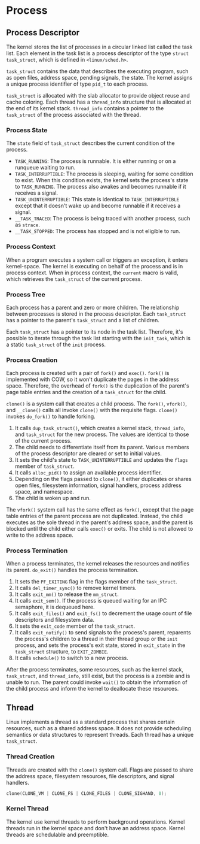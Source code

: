 # Process

## Process Descriptor

The kernel stores the list of processes in a circular  linked list called the task list. Each element in the task list is a process descriptor of the type `struct task_struct`, which is defined in `<linux/sched.h>`.

`task_struct` contains the data that describes the executing program, such as open files, address space, pending signals, the state. The kernel assigns a unique process identifier of type `pid_t` to each process.

`task_struct` is allocated with the slab allocator to provide object reuse and cache coloring. Each thread has a `thread_info` structure that is allocated at the end of its kernel stack. `thread_info` contains a pointer to the `task_struct` of the process associated with the thread.

### Process State

The `state` field of `task_struct` describes the current condition of the process.

- `TASK_RUNNING`: The process is runnable. It is either running or on a runqueue waiting to run.
- `TASK_INTERRUPTIBLE`: The process is sleeping, waiting for some condition to exist. When this condition exists, the kernel sets the process's state to `TASK_RUNNING`. The process also awakes and becomes runnable if it receives a signal.
- `TASK_UNINTERRUPTIBLE`: This state is identical to `TASK_INTERRUPTIBLE` except that it doesn't wake up and become runnable if it receives a signal.
- `__TASK_TRACED`: The process is being traced with another process, such as `strace`.
- `__TASK_STOPPED`: The process has stopped and is not eligible to run.

### Process Context

When a program executes a system call or triggers an exception, it enters kernel-space. The kernel is executing on behalf of the process and is in process context. When in process context, the `current` macro is valid, which retrieves the `task_struct` of the current process.

### Process Tree

Each process has a parent and zero or more children. The relationship between processes is stored in the process descriptor. Each `task_struct` has a pointer to the parent's `task_struct` and a list of children.

Each `task_struct` has a pointer to its node in the task list. Therefore, it's possible to iterate through the task list starting with the `init_task`, which is a static `task_struct` of the `init` process.

### Process Creation

Each process is created with a pair of `fork()` and `exec()`. `fork()` is implemented with COW, so it won't duplicate the pages in the address space. Therefore, the overhead of `fork()` is the duplication of the parent's page table entries and the creation of a `task_struct` for the child.

`clone()` is a system call that creates a child process. The `fork()`, `vfork()`, and `__clone()` calls all invoke `clone()` with the requisite flags. `clone()` invokes `do_fork()` to handle forking.

1. It calls `dup_task_struct()`, which creates a kernel stack, `thread_info`, and `task_struct` for the new process. The values are identical to those of the current process.
2. The child needs to differentiate itself from its parent. Various members of the process descriptor are cleared or set to initial values.
3. It sets the child's state to `TASK_UNINTERRUPTIBLE` and updates the `flags` member of `task_struct`.
4. It calls `alloc_pid()` to assign an available process identifier.
5. Depending on the flags passed to `clone()`, it either duplicates or shares open files, filesystem information, signal handlers, process address space, and namespace.
6. The child is woken up and run.

The `vfork()` system call has the same effect as `fork()`, except that the page table entries of the parent process are not duplicated. Instead, the child executes as the sole thread in the parent's address space, and the parent is blocked until the child either calls `exec()` or exits. The child is not allowed to write to the address space.

### Process Termination

When a process terminates, the kernel releases the resources and notifies its parent. `do_exit()` handles the process termination.

1. It sets the `PF_EXITING` flag in the flags member of the `task_struct`.
2. It calls `del_timer_sync()` to remove kernel timers.
3. It calls `exit_mm()` to release the `mm_struct`.
4. It calls `exit_sem()`. If the process is queued waiting for an IPC semaphore, it is dequeued here.
5. It calls `exit_files()` and `exit_fs()` to decrement the usage count of file descriptors and filesystem data.
6. It sets the `exit_code` member of the `task_struct`.
7. It calls `exit_notify()` to send signals to the process's parent, reparents the process's children to a thread in their thread group or the `init` process, and sets the process's exit state, stored in `exit_state` in the `task_struct` structure, to `EXIT_ZOMBIE`.
8. It calls `schedule()` to switch to a new process.

After the process terminates, some resources, such as the kernel stack, `task_struct`, and `thread_info`, still exist, but the process is a zombie and is unable to run. The parent could invoke `wait()` to obtain the information of the child process and inform the kernel to deallocate these resources.

## Thread

Linux implements a thread as a standard process that shares certain resources, such as a shared address space. It does not provide scheduling semantics or data structures to represent threads. Each thread has a unique `task_struct`.

### Thread Creation

Threads are created with the `clone()` system call. Flags are passed to share the address space, filesystem resources, file descriptors, and signal handlers.

```c
clone(CLONE_VM | CLONE_FS | CLONE_FILES | CLONE_SIGHAND, 0);
```

### Kernel Thread

The kernel use kernel threads to perform background operations. Kernel threads run in the kernel space and don't have an address space. Kernel threads are schedulable and preemptible.
